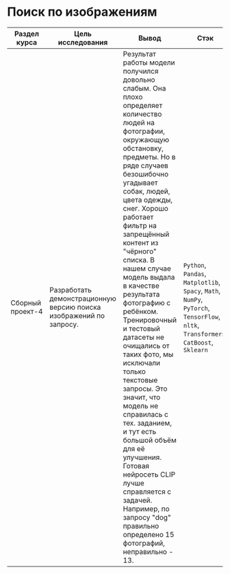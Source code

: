 # Поиск по изображениям

Раздел курса| Цель исследования | Вывод | Стэк
------------- |------------------|---------------- | -----------------------
Сборный проект-4 |Разработать демонстрационную версию поиска изображений по запросу. | Результат работы модели получился довольно слабым. Она плохо определяет количество людей на фотографии, окружающую обстановку, предметы. Но в ряде случаев безошибочно угадывает собак, людей, цвета одежды, снег. Хорошо работает фильтр на запрещённый контент из "чёрного" списка. В нашем случае модель выдала в качестве результата фотографию с ребёнком. Тренировочный и тестовый датасеты не очищались от таких фото, мы исключали только текстовые запросы. Это значит, что модель не справилась с тех. заданием, и тут есть большой объём для её улучшения. Готовая нейросеть CLIP лучше справляется с задачей. Например, по запросу "dog" правильно определено 15 фотографий, неправильно - 13. | `Python`, `Pandas`, `Matplotlib`, `Spacy`, `Math`, `NumPy`, `PyTorch`, `TensorFlow`, `nltk`, `Transformers`, `CatBoost`, `Sklearn`
